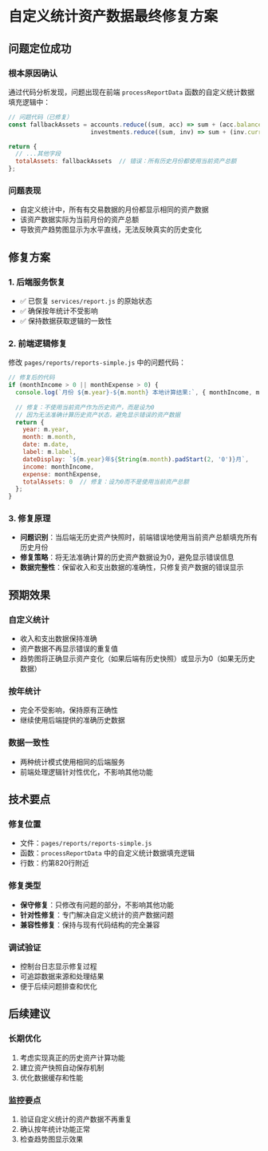 # 自定义统计资产数据最终修复方案

## 问题定位成功

### 根本原因确认
通过代码分析发现，问题出现在前端 `processReportData` 函数的自定义统计数据填充逻辑中：

```javascript
// 问题代码（已修复）
const fallbackAssets = accounts.reduce((sum, acc) => sum + (acc.balance || 0), 0) + 
                       investments.reduce((sum, inv) => sum + (inv.currentValue || 0), 0);

return {
  // ...其他字段
  totalAssets: fallbackAssets  // 错误：所有历史月份都使用当前资产总额
};
```

### 问题表现
- 自定义统计中，所有有交易数据的月份都显示相同的资产数据
- 该资产数据实际为当前月份的资产总额
- 导致资产趋势图显示为水平直线，无法反映真实的历史变化

## 修复方案

### 1. 后端服务恢复
- ✅ 已恢复 `services/report.js` 的原始状态
- ✅ 确保按年统计不受影响
- ✅ 保持数据获取逻辑的一致性

### 2. 前端逻辑修复
修改 `pages/reports/reports-simple.js` 中的问题代码：

```javascript
// 修复后的代码
if (monthIncome > 0 || monthExpense > 0) {
  console.log(`月份 ${m.year}-${m.month} 本地计算结果:`, { monthIncome, monthExpense });
  
  // 修复：不使用当前资产作为历史资产，而是设为0
  // 因为无法准确计算历史资产状态，避免显示错误的资产数据
  return {
    year: m.year,
    month: m.month,
    date: m.date,
    label: m.label,
    dateDisplay: `${m.year}年${String(m.month).padStart(2, '0')}月`,
    income: monthIncome,
    expense: monthExpense,
    totalAssets: 0  // 修复：设为0而不是使用当前资产总额
  };
}
```

### 3. 修复原理
- **问题识别**：当后端无历史资产快照时，前端错误地使用当前资产总额填充所有历史月份
- **修复策略**：将无法准确计算的历史资产数据设为0，避免显示错误信息
- **数据完整性**：保留收入和支出数据的准确性，只修复资产数据的错误显示

## 预期效果

### 自定义统计
- 收入和支出数据保持准确
- 资产数据不再显示错误的重复值
- 趋势图将正确显示资产变化（如果后端有历史快照）或显示为0（如果无历史数据）

### 按年统计
- 完全不受影响，保持原有正确性
- 继续使用后端提供的准确历史数据

### 数据一致性
- 两种统计模式使用相同的后端服务
- 前端处理逻辑针对性优化，不影响其他功能

## 技术要点

### 修复位置
- 文件：`pages/reports/reports-simple.js`
- 函数：`processReportData` 中的自定义统计数据填充逻辑
- 行数：约第820行附近

### 修复类型
- **保守修复**：只修改有问题的部分，不影响其他功能
- **针对性修复**：专门解决自定义统计的资产数据问题
- **兼容性修复**：保持与现有代码结构的完全兼容

### 调试验证
- 控制台日志显示修复过程
- 可追踪数据来源和处理结果
- 便于后续问题排查和优化

## 后续建议

### 长期优化
1. 考虑实现真正的历史资产计算功能
2. 建立资产快照自动保存机制
3. 优化数据缓存和性能

### 监控要点
1. 验证自定义统计的资产数据不再重复
2. 确认按年统计功能正常
3. 检查趋势图显示效果